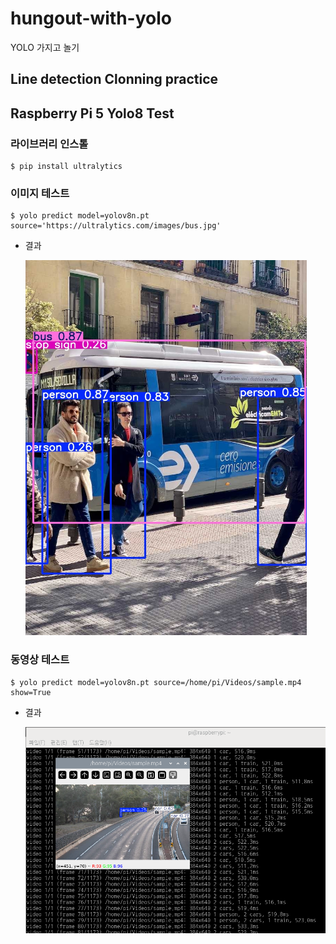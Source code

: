 # hungout-with-yolo
YOLO 가지고 놀기

## Line detection Clonning practice


## Raspberry Pi 5 Yolo8 Test
### 라이브러리 인스톨

```shell
$ pip install ultralytics
```

### 이미지 테스트
```shell
$ yolo predict model=yolov8n.pt source='https://ultralytics.com/images/bus.jpg'
```

- 결과
	
	<img src="https://raw.githubusercontent.com/hugoMGSung/study-machine-deep-learning/main/images/yolo001.jpg" width="450">


### 동영상 테스트
```shell
$ yolo predict model=yolov8n.pt source=/home/pi/Videos/sample.mp4 show=True
```

- 결과

	<img src="https://raw.githubusercontent.com/hugoMGSung/study-machine-deep-learning/main/images/yolo002.png" width="700">
